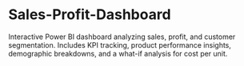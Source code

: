 # Sales-Profit-Dashboard
Interactive Power BI dashboard analyzing sales, profit, and customer segmentation. Includes KPI tracking, product performance insights, demographic breakdowns, and a what-if analysis for cost per unit.
